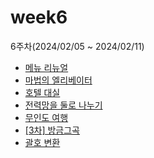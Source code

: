 # week6

6주차(2024/02/05 ~ 2024/02/11)

- [메뉴 리뉴얼](https://school.programmers.co.kr/learn/courses/30/lessons/72411)
- [마법의 엘리베이터](https://school.programmers.co.kr/learn/courses/30/lessons/148653)
- [호텔 대실](https://school.programmers.co.kr/learn/courses/30/lessons/155651)
- [전력망을 둘로 나누기](https://school.programmers.co.kr/learn/courses/30/lessons/86971)
- [무인도 여행](https://school.programmers.co.kr/learn/courses/30/lessons/154540)
- [[3차] 방금그곡](https://school.programmers.co.kr/learn/courses/30/lessons/17683)
- [괄호 변환](https://school.programmers.co.kr/learn/courses/30/lessons/60058)
